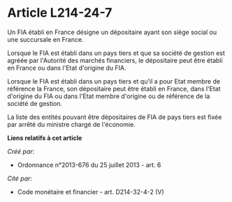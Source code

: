 # Article L214-24-7

Un FIA établi en France désigne un dépositaire ayant son siège social ou une succursale en France.

Lorsque le FIA est établi dans un pays tiers et que sa société de gestion est agréée par l'Autorité des marchés financiers,
le dépositaire peut être établi en France ou dans l'Etat d'origine du FIA.

Lorsque le FIA est établi dans un pays tiers et qu'il a pour Etat membre de référence la France, son dépositaire peut être
établi en France, dans l'Etat d'origine du FIA ou dans l'Etat membre d'origine ou de référence de la société de gestion.

La liste des entités pouvant être dépositaires de FIA de pays tiers est fixée par arrêté du ministre chargé de l'économie.

**Liens relatifs à cet article**

_Créé par_:

  - Ordonnance n°2013-676 du 25 juillet 2013 - art. 6

_Cité par_:

  - Code monétaire et financier - art. D214-32-4-2 (V)
